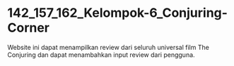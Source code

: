 # 142_157_162_Kelompok-6_Conjuring-Corner
Website ini dapat menampilkan review dari seluruh universal film The Conjuring dan dapat menambahkan input review dari pengguna.
